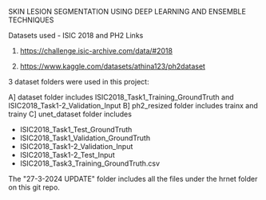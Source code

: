 SKIN LESION SEGMENTATION USING DEEP LEARNING AND ENSEMBLE TECHNIQUES

Datasets used - ISIC 2018 and PH2 
Links 
1) https://challenge.isic-archive.com/data/#2018
        
2) https://www.kaggle.com/datasets/athina123/ph2dataset


3 dataset folders were used in this project:

A] dataset folder includes ISIC2018_Task1_Training_GroundTruth and ISIC2018_Task1-2_Validation_Input
B] ph2_resized folder includes trainx and trainy
C] unet_dataset folder includes  
  - ISIC2018_Task1_Test_GroundTruth
  - ISIC2018_Task1_Validation_GroundTruth
  - ISIC2018_Task1-2_Validation_Input
  - ISIC2018_Task1-2_Test_Input
  - ISIC2018_Task3_Training_GroundTruth.csv

The "27-3-2024 UPDATE" folder includes all the files under the hrnet folder on this git repo.
